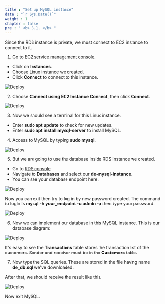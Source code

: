 ```yaml
---
title : "Set up MySQL instance"
date : "`r Sys.Date()`"
weight : 1
chapter : false
pre : " <b> 3.1. </b> "
---
```


Since the RDS instance is private, we must connect to EC2 instance to connect to it.

1. Go to [EC2 service management console](https://console.aws.amazon.com/ec2/v2/home).
  + Click on **Instances**.
  + Choose Linux instance we created.
  + Click **Connect** to connect to this instance.

![Deploy](../images/3.deploy/01-connect_to_ec2_instance.png)

2. Choose **Connect using EC2 Instance Connect**, then click **Connect**.

![Deploy](../images/3.deploy/02-connect.png)

3. Now we should see a terminal for this Linux instance.
  + Enter **sudo apt update** to check for new updates.
  + Enter **sudo apt install mysql-server** to install MySQL.

4. Access to MySQL by typing **sudo mysql**.

![Deploy](../images/3.deploy/03-mysql_signin.png)

5. But we are going to use the database inside RDS instance we created.
  + Go to [RDS console](https://console.aws.amazon.com/rds/home)
  + Navigate to **Databases** and select our **de-mysql-instance**.
  + You can see your database endpoint here.

![Deploy](../images/3.deploy/04-see_rds_endpoint.png)

Now you can exit then try to log in by new password created. The command to login is **mysql -h your_endpoint -u admin -p** then type your password.

![Deploy](../images/3.deploy/05-mysql_login.png)

6. Now we can implement our database in this MySQL instance. This is our database diagram:

![Deploy](../images/3.deploy/06-db_diagrams.png)

It's easy to see the **Transactions** table stores the transaction list of the customers. Sender and receiver must be in the **Customers** table.

7. Now type the SQL queries. These are stored in the file having name **de_db.sql** we've downloaded.

After that, we should receive the result like this.

![Deploy](../images/3.deploy/07-SQL_queries.png)

Now exit MySQL.